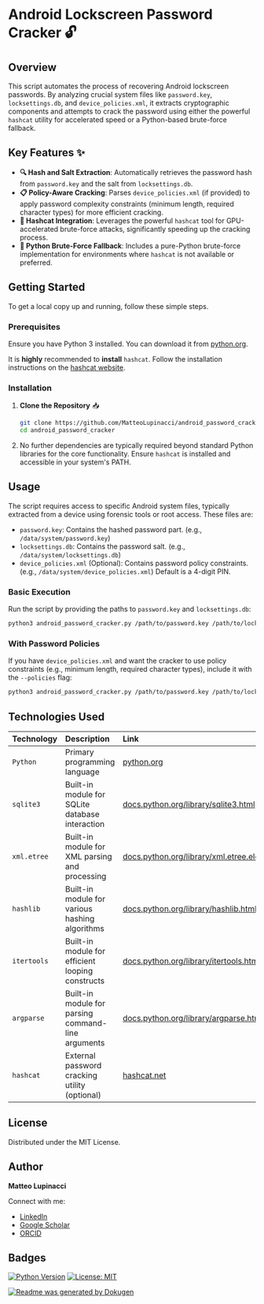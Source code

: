 # Android Lockscreen Password Cracker 🔓

## Overview

This script automates the process of recovering Android lockscreen passwords. By analyzing crucial system files like `password.key`, `locksettings.db`, and `device_policies.xml`, it extracts cryptographic components and attempts to crack the password using either the powerful `hashcat` utility for accelerated speed or a Python-based brute-force fallback.

## Key Features ✨

*   **🔍 Hash and Salt Extraction**: Automatically retrieves the password hash from `password.key` and the salt from `locksettings.db`.
*   **📋 Policy-Aware Cracking**: Parses `device_policies.xml` (if provided) to apply password complexity constraints (minimum length, required character types) for more efficient cracking.
*   **🚀 Hashcat Integration**: Leverages the powerful `hashcat` tool for GPU-accelerated brute-force attacks, significantly speeding up the cracking process.
*   **🐍 Python Brute-Force Fallback**: Includes a pure-Python brute-force implementation for environments where `hashcat` is not available or preferred.

## Getting Started

To get a local copy up and running, follow these simple steps.

### Prerequisites

Ensure you have Python 3 installed. You can download it from [python.org](https://www.python.org/downloads/).

It is **highly** recommended to **install** `hashcat`. Follow the installation instructions on the [hashcat website](https://hashcat.net/hashcat/).

### Installation

1.  **Clone the Repository** 📥
    ```bash
    git clone https://github.com/MatteoLupinacci/android_password_cracker.git
    cd android_password_cracker
    ```

2.  No further dependencies are typically required beyond standard Python libraries for the core functionality. 
Ensure `hashcat` is installed and accessible in your system's PATH.

## Usage

The script requires access to specific Android system files, typically extracted from a device using forensic tools or root access. These files are:

*   `password.key`: Contains the hashed password part. (e.g., `/data/system/password.key`)
*   `locksettings.db`: Contains the password salt. (e.g., `/data/system/locksettings.db`)
*   `device_policies.xml` (Optional): Contains password policy constraints. (e.g., `/data/system/device_policies.xml`) Default is a 4-digit PIN.

### Basic Execution

Run the script by providing the paths to `password.key` and `locksettings.db`:

```bash
python3 android_password_cracker.py /path/to/password.key /path/to/locksettings.db
```

### With Password Policies

If you have `device_policies.xml` and want the cracker to use policy constraints (e.g., minimum length, required character types), include it with the `--policies` flag:

```bash
python3 android_password_cracker.py /path/to/password.key /path/to/locksettings.db --policies /path/to/device_policies.xml
```

## Technologies Used

| Technology    | Description                                        | Link                                                                               |
| :------------ | :------------------------------------------------- | :--------------------------------------------------------------------------------- |
| `Python`      | Primary programming language                       | [python.org](https://www.python.org/)                                              |
| `sqlite3`     | Built-in module for SQLite database interaction    | [docs.python.org/library/sqlite3.html](https://docs.python.org/library/sqlite3.html) |
| `xml.etree`   | Built-in module for XML parsing and processing     | [docs.python.org/library/xml.etree.elementtree.html](https://docs.python.org/library/xml.etree.elementtree.html) |
| `hashlib`     | Built-in module for various hashing algorithms     | [docs.python.org/library/hashlib.html](https://docs.python.org/library/hashlib.html) |
| `itertools`   | Built-in module for efficient looping constructs   | [docs.python.org/library/itertools.html](https://docs.python.org/library/itertools.html) |
| `argparse`    | Built-in module for parsing command-line arguments | [docs.python.org/library/argparse.html](https://docs.python.org/library/argparse.html) |
| `hashcat`     | External password cracking utility (optional)      | [hashcat.net](https://hashcat.net/hashcat/)                                        |

## License

Distributed under the MIT License.

## Author

**Matteo Lupinacci**

Connect with me:
*   [LinkedIn](https://www.linkedin.com/in/matteo-lupinacci-00468623b/)
*   [Google Scholar](https://scholar.google.com/citations?hl=it&user=WOSpARYAAAAJ)
*   [ORCID](https://orcid.org/0009-0000-2356-398X)

## Badges
[![Python Version](https://img.shields.io/badge/Python-3.x-blue?logo=python&logoColor=white)](https://www.python.org/)
[![License: MIT](https://img.shields.io/badge/License-MIT-yellow.svg)](https://opensource.org/licenses/MIT)

[![Readme was generated by Dokugen](https://img.shields.io/badge/Readme%20was%20generated%20by-Dokugen-brightgreen)](https://www.npmjs.com/package/dokugen)
